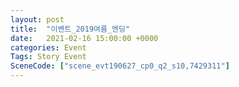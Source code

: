 ```yaml
---
layout: post
title:  "이벤트_2019여름_엔딩"
date:   2021-02-16 15:00:00 +0000
categories: Event
Tags: Story Event
SceneCode: ["scene_evt190627_cp0_q2_s10,7429311"]
---
```

